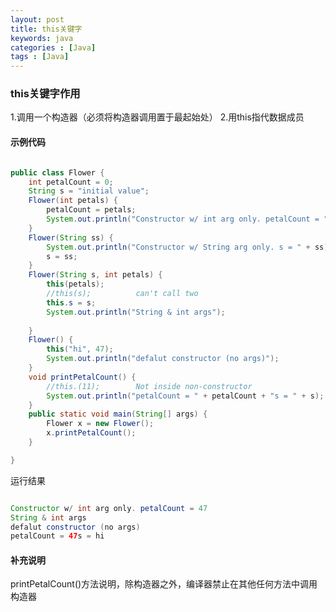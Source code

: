 ```yaml
---
layout: post
title: this关键字
keywords: java
categories : [Java]
tags : [Java]
---
```


### this关键字作用

1.调用一个构造器（必须将构造器调用置于最起始处）
2.用this指代数据成员

#### 示例代码

```java

public class Flower {
	int petalCount = 0;
	String s = "initial value";
	Flower(int petals) {
		petalCount = petals;
		System.out.println("Constructor w/ int arg only. petalCount = " + petalCount);
	}
	Flower(String ss) {
		System.out.println("Constructor w/ String arg only. s = " + ss);
		s = ss;
	}
	Flower(String s, int petals) {
		this(petals);
		//this(s);			can't call two
		this.s = s;
		System.out.println("String & int args");
		
	}
	Flower() {
		this("hi", 47);
		System.out.println("defalut constructor (no args)");
	}
	void printPetalCount() {
		//this.(11);		Not inside non-constructor
		System.out.println("petalCount = " + petalCount + "s = " + s);
	}
	public static void main(String[] args) {
		Flower x = new Flower();
		x.printPetalCount();
	}

}

```
运行结果

```java

Constructor w/ int arg only. petalCount = 47
String & int args
defalut constructor (no args)
petalCount = 47s = hi


```

#### 补充说明

printPetalCount()方法说明，除构造器之外，编译器禁止在其他任何方法中调用构造器
